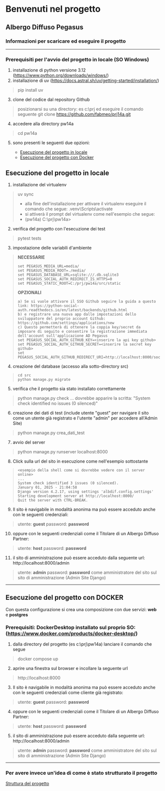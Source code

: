 # Benvenuti nel progetto   
## **Albergo Diffuso Pegasus**
### Informazioni per scaricare ed eseguire il progetto

---
### Prerequisiti per l'avvio del progetto in locale (SO Windows)
1. installazione di python versione 3.12 (https://www.python.org/downloads/windows/)  
2. installazione di uv (https://docs.astral.sh/uv/getting-started/installation/)
> pip install uv
3. clone del codice dal repository Github 
> posizionarsi su una directory: es c:\prj ed eseguire il comando seguente
> git clone https://github.com/fabmeo/prj14a.git
4. accedere alla directory pw14a
> cd pw14a
5. sono presenti le seguenti due opzioni: 

   * [Esecuzione del progetto in locale](#esecuzione-del-progetto-in-locale)
   * [Esecuzione del progetto con Docker](#esecuzione-del-progetto-con-docker)

## Esecuzione del progetto in locale
1. installazione del virtualenv
> uv sync
> - alla fine dell'installazione per attivare il virtualenv eseguire il comando che segue: 
> .venv\Scripts\activate
> - si attiverà il prompt del virtualenv come nell'esempio che segue:
> - (pw14a) C:\prj\pw14a>
2. verifica del progetto con l'esecuzione dei test
> pytest tests
3. impostazione delle variabili d'ambiente
> **NECESSARIE**
> ```
> set PEGASUS_MEDIA_URL=media/
> set PEGASUS_MEDIA_ROOT=./media/
> set PEGASUS_DATABASE_URL=sqlite:///.db.sqlite3
> set PEGASUS_SOCIAL_AUTH_REDIRECT_IS_HTTPS=0
> set PEGASUS_STATIC_ROOT=C:/prj/pw14a/src/static
> ```
> **OPZIONALI**
> ```
> a) Se si vuole attivare il SSO Github seguire la guida a questo link: https://python-social-auth.readthedocs.io/en/latest/backends/github.html
> b) e registrare una nuova app dalle impostazioni dello sviluppatore del proprio account Github: https://github.com/settings/applications/new 
> c) Questo permetterà di ottenere la coppia key/secret da imposare di seguito e consentire la registrazione immediata dell'account sull'applicazione AD Pegasus 
> set PEGASUS_SOCIAL_AUTH_GITHUB_KEY=<inserire la api key github>
> set PEGASUS_SOCIAL_AUTH_GITHUB_SECRET=<inserire la secret key github>
> set PEGASUS_SOCIAL_AUTH_GITHUB_REDIRECT_URI=http://localhost:8000/social/complete/github/
> ```
4. creazione del database (accesso alla sotto-directory src)
> ```
> cd src
> python manage.py migrate
> ```
5. verifica che il progetto sia stato installato correttamente
> python manage.py check
> ... dovrebbe apparire la scritta: "System check identified no issues (0 silenced)"
6. creazione dei dati di test (include utente "guest" per navigare il sito come un utente già registrato e l'utente "admin" per accedere all'Admin Site)
> python manage.py crea_dati_test
7. avvio del server
> python manage.py runserver localhost:8000
8. Click sulla url del sito in esecuzione come nell'esempio sottostante
> ```
> <esempio della shell come si dovrebbe vedere con il server online> 
> ...
> System check identified 3 issues (0 silenced).
> January 01, 2025 - 21:04:58
> Django version 4.2.17, using settings 'albdif.config.settings'
> Starting development server at http://localhost:8000/
> Quit the server with CTRL-BREAK.
> ```
9. Il sito è navigabile in modalità anonima ma può essere acceduto anche con le seguenti credenziali:
> utente: **guest**
> password: **password**
10. oppure con le seguenti credenziali come il Titolare di un Albergo Diffuso Partner:
> utente: **host**
> password: **password**
11. il sito di amministrazione può essere acceduto dalla seguente url: http://localhost:8000/admin  
> utente: **admin**
> password: **password**
> come amministratore del sito sul sito di amministrazione (Admin Site Django)

---

## Esecuzione del progetto con DOCKER

Con questa configurazione si crea una composizione con due servizi: **web** e **postgres** 

### Prerequisiti: DockerDesktop installato sul proprio SO: (https://www.docker.com/products/docker-desktop/)

1. dalla directory del progetto (es c:\prj\pw14a) lanciare il comando che segue
> docker compose up
2. aprire una finestra sul browser e incollare la seguente url
> http://localhost:8000
3. Il sito è navigabile in modalità anonima ma può essere acceduto anche con le seguenti credenziali come cliente già registrato:
> utente: **guest**
> password: **password**
4. oppure con le seguenti credenziali come il Titolare di un Albergo Diffuso Partner:
> utente: **host**
> password: **password**
5. il sito di amministrazione può essere acceduto dalla seguente url: http://localhost:8000/admin  
> utente: **admin**
> password: **password**
> come amministratore del sito sul sito di amministrazione (Admin Site Django)
---

### Per avere invece un'idea di come è stato strutturato il progetto

[Struttura del progetto](docs/Partecipa.md)

